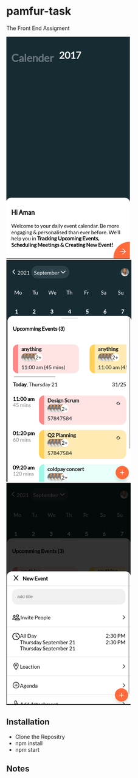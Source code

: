 # pamfur-task

The Front End Assigment

<a href="#">
<img src="./demos/page1.png" alt="">
</a>

<a href="#">
<img src="./demos/page2.png" alt="">
</a>

<a href="#">
<img src="./demos/page4.png" alt="">
</a>

## Installation

- Clone the Repositry
- npm install
- npm start

## Notes
